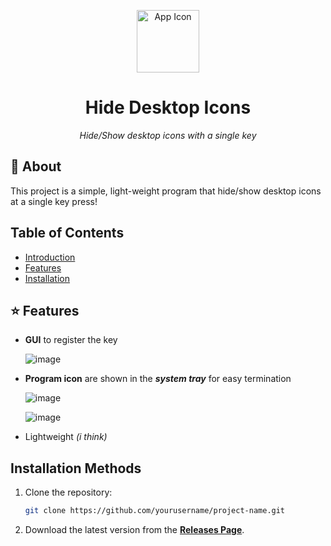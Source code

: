 <p align="center">
  <img src="https://github.com/user-attachments/assets/9b1ace6b-a684-4ea6-875a-368875bbb5a2" alt="App Icon" width="100">
</p>

<h1 align="center">Hide Desktop Icons</h1>

<p align="center"><i>Hide/Show desktop icons with a single key</i></p>

## 🚀 About

This project is a simple, light-weight program that hide/show desktop icons at a single key press!

## Table of Contents
- [Introduction](#about)
- [Features](#features)
- [Installation](#installation-methods)

## ⭐ Features

- **GUI** to register the key
  
  ![image](https://github.com/user-attachments/assets/b6ec9b7c-57bc-44de-b515-f5f7698c2792)

- **Program icon** are shown in the ***system tray*** for easy termination

  ![image](https://github.com/user-attachments/assets/1735ca12-9bae-4bd1-a372-c6d7fc058ebf)

  ![image](https://github.com/user-attachments/assets/a130763b-3a92-4d18-abf3-efda1484d62c)

- Lightweight *(i think)*

## Installation Methods

1. Clone the repository:
   ```bash
   git clone https://github.com/yourusername/project-name.git
   
2. Download the latest version from the **[Releases Page](https://github.com/SpeedyTheXD/Hide-Desktop-Icons/releases)**.
